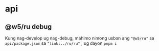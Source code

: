 # api

## @w5/ru debug

Kung nag-develop ug nag-debug, mahimo nimong usbon ang `"@w5/ru"` sa `api/package.json` sa `"link:../ru/ru"` , ug dayon `pnpm i`
